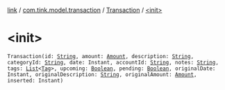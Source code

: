 [link](../../index.md) / [com.tink.model.transaction](../index.md) / [Transaction](index.md) / [&lt;init&gt;](./-init-.md)

# &lt;init&gt;

`Transaction(id: `[`String`](https://kotlinlang.org/api/latest/jvm/stdlib/kotlin/-string/index.html)`, amount: `[`Amount`](../../com.tink.model.misc/-amount/index.md)`, description: `[`String`](https://kotlinlang.org/api/latest/jvm/stdlib/kotlin/-string/index.html)`, categoryId: `[`String`](https://kotlinlang.org/api/latest/jvm/stdlib/kotlin/-string/index.html)`, date: Instant, accountId: `[`String`](https://kotlinlang.org/api/latest/jvm/stdlib/kotlin/-string/index.html)`, notes: `[`String`](https://kotlinlang.org/api/latest/jvm/stdlib/kotlin/-string/index.html)`, tags: `[`List`](https://kotlinlang.org/api/latest/jvm/stdlib/kotlin.collections/-list/index.html)`<`[`Tag`](../-tag/index.md)`>, upcoming: `[`Boolean`](https://kotlinlang.org/api/latest/jvm/stdlib/kotlin/-boolean/index.html)`, pending: `[`Boolean`](https://kotlinlang.org/api/latest/jvm/stdlib/kotlin/-boolean/index.html)`, originalDate: Instant, originalDescription: `[`String`](https://kotlinlang.org/api/latest/jvm/stdlib/kotlin/-string/index.html)`, originalAmount: `[`Amount`](../../com.tink.model.misc/-amount/index.md)`, inserted: Instant)`